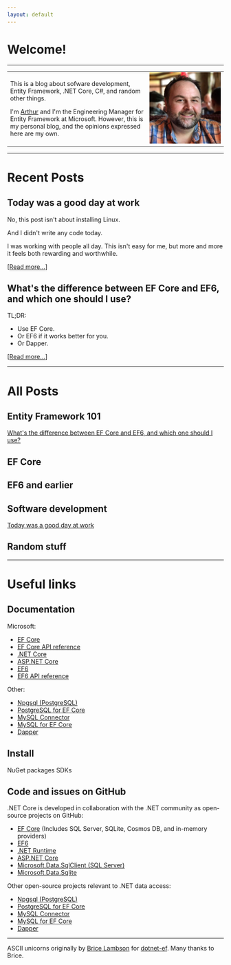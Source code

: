 ```yaml
---
layout: default
---
```


<div class="index_titles">

# Welcome!

---

<div class="intro-table">
<table>
<tr>
<td>
<p>
This is a blog about sofware development, Entity Framework, .NET Core, C#, and random other things.
</p>

I'm [Arthur](about.md) and I'm the Engineering Manager for Entity Framework at Microsoft.
However, this is my personal blog, and the opinions expressed here are my own.

</td>
<td>
<img class="intro-me" src="/assets/mesquare.jpg" alt="Me">
</td>
</tr>
</table>
</div>

<span class="big-rule">
<hr/>
</span>

# Recent Posts

<div class="backing-purple">
<div class="post-preview-10">

## Today was a good day at work

<div class="post-preview-30">

No, this post isn't about installing Linux.

And I didn't write any code today.

I was working with people all day.
This isn't easy for me, but more and more it feels both rewarding and worthwhile.

[[Read more...](_posts/2020-02-05-today-was-a-good-day-at-work.md)]

</div>
</div>
</div>

<div class="backing-purple">
<div class="post-preview-10">

## What's the difference between EF Core and EF6, and which one should I use?

<div class="post-preview-30">

TL;DR:

* Use EF Core.
* Or EF6 if it works better for you.
* Or Dapper.

[[Read more...](_posts/2020-01-29-coreor6.md)]

</div>
</div>
</div>

<span class="big-rule">
<hr/>
</span>

# All Posts

<div class="backing-purple">
<div class="post-preview-10">

## Entity Framework 101

<div class="post-preview-30">

[What's the difference between EF Core and EF6, and which one should I use?](_posts/2020-01-29-coreor6.md)

</div>
</div>
</div>

## EF Core

<div class="post-preview-10">
<div class="post-preview-30">

</div>
</div>

## EF6 and earlier

<div class="post-preview-10">
<div class="post-preview-30">

</div>
</div>

## Software development

<div class="post-preview-10">
<div class="post-preview-30">

[Today was a good day at work](_posts/2020-02-05-today-was-a-good-day-at-work.md)

</div>
</div>

## Random stuff

<span class="big-rule">
<hr/>
</span>

# Useful links

## Documentation

Microsoft:

* [EF Core]()
* [EF Core API reference]()
* [.NET Core]()
* [ASP.NET Core]()
* [EF6]()
* [EF6 API reference]()

Other:

* [Npgsql (PostgreSQL)]()
* [PostgreSQL for EF Core]()
* [MySQL Connector]()
* [MySQL for EF Core]()
* [Dapper]()

## Install

NuGet packages
SDKs

## Code and issues on GitHub

.NET Core is developed in collaboration with the .NET community as open-source projects on GitHub:

* [EF Core]() (Includes SQL Server, SQLite, Cosmos DB, and in-memory providers)
* [EF6]()
* [.NET Runtime]()
* [ASP.NET Core]()
* [Microsoft.Data.SqlClient (SQL Server)]()
* [Microsoft.Data.Sqlite]()

Other open-source projects relevant to .NET data access:

* [Npgsql (PostgreSQL)]()
* [PostgreSQL for EF Core]()
* [MySQL Connector]()
* [MySQL for EF Core]()
* [Dapper]()

</div>

---

ASCII unicorns originally by [Brice Lambson](https://www.bricelam.net/) for [dotnet-ef](https://www.nuget.org/packages/dotnet-ef/).
Many thanks to Brice.